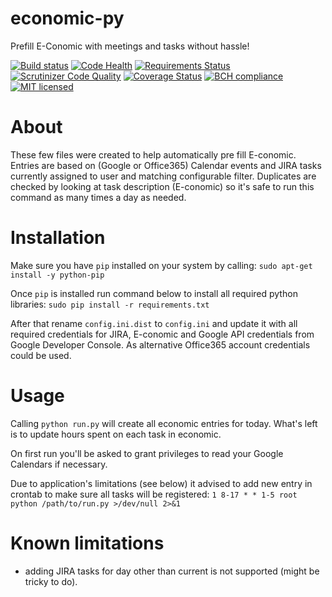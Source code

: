 # economic-py

Prefill E-Conomic with meetings and tasks without hassle!

[![Build status](https://travis-ci.org/pawel-lewtak/economic-py.png)](https://travis-ci.org/pawel-lewtak/economic-py) [![Code Health](https://landscape.io/github/pawel-lewtak/economic-py/master/landscape.svg)](https://landscape.io/github/pawel-lewtak/economic-py/master) [![Requirements Status](https://requires.io/github/pawel-lewtak/economic-py/requirements.svg?branch=master)](https://requires.io/github/pawel-lewtak/economic-py/requirements/?branch=master) [![Scrutinizer Code Quality](https://scrutinizer-ci.com/g/pawel-lewtak/economic-py/badges/quality-score.png?b=master)](https://scrutinizer-ci.com/g/pawel-lewtak/economic-py/?branch=master) [![Coverage Status](https://coveralls.io/repos/pawel-lewtak/economic-py/badge.svg)](https://coveralls.io/r/pawel-lewtak/economic-py) [![BCH compliance](https://bettercodehub.com/edge/badge/pawel-lewtak/economic-py)](https://bettercodehub.com/) [![MIT licensed](https://img.shields.io/github/license/pawel-lewtak/economic-py.svg)](https://raw.githubusercontent.com/pawel-lewtak/economic-py/master/LICENSE)

# About
These few files were created to help automatically pre fill E-conomic. Entries 
are based on (Google or Office365) Calendar events and JIRA tasks currently assigned
to user and matching configurable filter. Duplicates are checked by looking at task 
description (E-conomic) so it's safe to run this command as many times a day as needed.

# Installation
Make sure you have `pip` installed on your system by calling:
`sudo apt-get install -y python-pip`

Once `pip` is installed run command below to install all required python libraries:
`sudo pip install -r requirements.txt`

After that rename `config.ini.dist` to `config.ini` and update it with all required
credentials for JIRA, E-conomic and Google API credentials from Google Developer Console.
As alternative Office365 account credentials could be used.

# Usage
Calling `python run.py` will create all economic entries for today.
What's left is to update hours spent on each task in economic.

On first run you'll be asked to grant privileges to read your Google Calendars if necessary.

Due to application's limitations (see below) it advised to add new entry
in crontab to make sure all tasks will be registered:
`1 8-17 * * 1-5 root python /path/to/run.py >/dev/null 2>&1`

# Known limitations
* adding JIRA tasks for day other than current is not supported (might be tricky to do).
